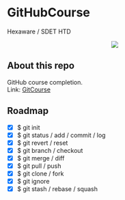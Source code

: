 # GitHubCourse
Hexaware / SDET HTD

<div align=center>
     <a href="https://git-scm.com/" target="_blank"><img src="https://img.shields.io/badge/Git%20%20Course-UDEMY-A435F0?style=for-the-badge&logo=Git&labelColor=20232a" /></a>
</div>

## About this repo

GitHub course completion.
<br>
Link: [GitCourse]

[GitCourse]: https://hexaware.udemy.com/course/learn-git-by-doing-a-step-by-step-guide-to-version-control/

## Roadmap

- [x] $ git init
- [x] $ git status / add / commit / log
- [x] $ git revert / reset
- [x] $ git branch / checkout
- [x] $ git merge / diff
- [x] $ git pull / push
- [x] $ git clone / fork
- [x] $ git ignore
- [x] $ git stash / rebase / squash
